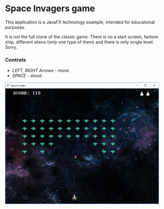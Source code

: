 # Space Invagers game

This application is a JavaFX technology example, intended for educational purposes.

It is not the full clone of the classic game. There is no a start screen, fantom ship, different aliens (only one type of them) and there is only single level. Sorry.

### Controls

- *LEFT, RIGHT Arrows* - move
- *SPACE* - shoot

![Screenshot](https://raw.githubusercontent.com/michaeltlt/invaders/master/screenshot.jpg)